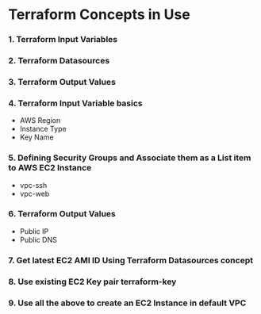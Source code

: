 # Terraform Concepts in Use

### 1. Terraform Input Variables
### 2. Terraform Datasources
### 3. Terraform Output Values

### 4. Terraform Input Variable basics
-    AWS Region
-    Instance Type
-    Key Name
### 5. Defining Security Groups and Associate them as a List item to AWS EC2 Instance
-    vpc-ssh
-    vpc-web
### 6. Terraform Output Values
-    Public IP
-    Public DNS
### 7. Get latest EC2 AMI ID Using Terraform Datasources concept
### 8. Use existing EC2 Key pair terraform-key

### 9. Use all the above to create an EC2 Instance in default VPC
